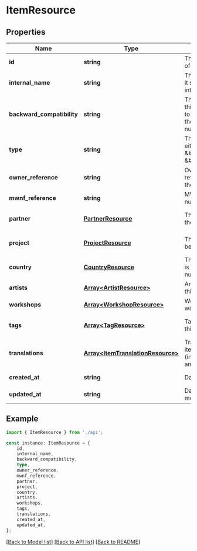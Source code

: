 # ItemResource


## Properties

Name | Type | Description | Notes
------------ | ------------- | ------------- | -------------
**id** | **string** | The unique identifier of the item (GUID) | [default to undefined]
**internal_name** | **string** | The name of the item, it shall only be used internally | [default to undefined]
**backward_compatibility** | **string** | The legacy Id when this item corresponds to a legacy item from the MWNF3 database, nullable | [default to undefined]
**type** | **string** | The type of the item, either \&#39;object\&#39; or \&#39;monument\&#39; | [default to undefined]
**owner_reference** | **string** | Owner\&#39;s reference number for the item | [default to undefined]
**mwnf_reference** | **string** | MWNF reference number for the item | [default to undefined]
**partner** | [**PartnerResource**](PartnerResource.md) | The partner owning the item | [optional] [default to undefined]
**project** | [**ProjectResource**](ProjectResource.md) | The project this item belongs to, nullable | [optional] [default to undefined]
**country** | [**CountryResource**](CountryResource.md) | The country this item is associated with, nullable | [optional] [default to undefined]
**artists** | [**Array&lt;ArtistResource&gt;**](ArtistResource.md) | Artists associated with this item | [default to undefined]
**workshops** | [**Array&lt;WorkshopResource&gt;**](WorkshopResource.md) | Workshops associated with this item | [default to undefined]
**tags** | [**Array&lt;TagResource&gt;**](TagResource.md) | Tags associated with this item | [optional] [default to undefined]
**translations** | [**Array&lt;ItemTranslationResource&gt;**](ItemTranslationResource.md) | Translations for this item (internationalization and contextualization) | [optional] [default to undefined]
**created_at** | **string** | Date of creation | [default to undefined]
**updated_at** | **string** | Date of last modification | [default to undefined]

## Example

```typescript
import { ItemResource } from './api';

const instance: ItemResource = {
    id,
    internal_name,
    backward_compatibility,
    type,
    owner_reference,
    mwnf_reference,
    partner,
    project,
    country,
    artists,
    workshops,
    tags,
    translations,
    created_at,
    updated_at,
};
```

[[Back to Model list]](../README.md#documentation-for-models) [[Back to API list]](../README.md#documentation-for-api-endpoints) [[Back to README]](../README.md)
